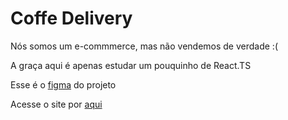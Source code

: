 # Coffe Delivery
Nós somos um e-commmerce, mas não vendemos de verdade :(

A graça aqui é apenas estudar um pouquinho de React.TS

Esse é o [figma](https://www.figma.com/file/XEFjks84xID5wXwj934dyR/Coffee-Delivery-(Copy)?node-id=0%3A1&t=wXO4ksKQsRHbstDf-0) do projeto 

Acesse o site por [aqui](https://coffer-delivery.vercel.app/)
